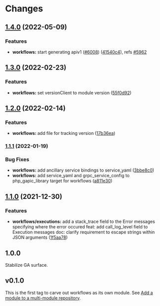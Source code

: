 # Changes

## [1.4.0](https://github.com/googleapis/google-cloud-go/compare/workflows/v1.3.0...workflows/v1.4.0) (2022-05-09)


### Features

* **workflows:** start generating apiv1 ([#6008](https://github.com/googleapis/google-cloud-go/issues/6008)) ([41540c4](https://github.com/googleapis/google-cloud-go/commit/41540c47fdf433b00a9ded3fa2a23f1b933ed1be)), refs [#5962](https://github.com/googleapis/google-cloud-go/issues/5962)

## [1.3.0](https://github.com/googleapis/google-cloud-go/compare/workflows/v1.2.0...workflows/v1.3.0) (2022-02-23)


### Features

* **workflows:** set versionClient to module version ([55f0d92](https://github.com/googleapis/google-cloud-go/commit/55f0d92bf112f14b024b4ab0076c9875a17423c9))

## [1.2.0](https://github.com/googleapis/google-cloud-go/compare/workflows/v1.1.1...workflows/v1.2.0) (2022-02-14)


### Features

* **workflows:** add file for tracking version ([17b36ea](https://github.com/googleapis/google-cloud-go/commit/17b36ead42a96b1a01105122074e65164357519e))

### [1.1.1](https://www.github.com/googleapis/google-cloud-go/compare/workflows/v1.1.0...workflows/v1.1.1) (2022-01-19)


### Bug Fixes

* **workflows:** add ancillary service bindings to service_yaml ([3bbe8c0](https://www.github.com/googleapis/google-cloud-go/commit/3bbe8c0c558c06ef5865bb79eb228b6da667ddb3))
* **workflows:** add service_yaml and grpc_service_config to php_gapic_library target for workflows ([a811e30](https://www.github.com/googleapis/google-cloud-go/commit/a811e309e60091b15d0a7a3c12a61d5bd0c3b7a4))

## [1.1.0](https://www.github.com/googleapis/google-cloud-go/compare/workflows/v1.0.0...workflows/v1.1.0) (2021-12-30)


### Features

* **workflows/executions:** add a stack_trace field to the Error messages specifying where the error occured feat: add call_log_level field to Execution messages doc: clarify requirement to escape strings within JSON arguments ([1f5aa78](https://www.github.com/googleapis/google-cloud-go/commit/1f5aa78a4d6633871651c89a6d9c48e3409fecc5))

## 1.0.0

Stabilize GA surface.

## v0.1.0

This is the first tag to carve out workflows as its own module. See
[Add a module to a multi-module repository](https://github.com/golang/go/wiki/Modules#is-it-possible-to-add-a-module-to-a-multi-module-repository).

